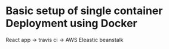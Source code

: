 # Basic setup of single container Deployment using Docker

React app -> travis ci -> AWS Eleastic beanstalk

